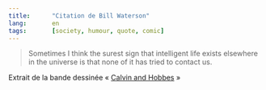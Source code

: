 ```yaml
---
title:      "Citation de Bill Waterson"
lang:       en
tags:       [society, humour, quote, comic]
---
```


> Sometimes I think the surest sign that intelligent life exists elsewhere in the universe is that none of it has tried to contact us.

Extrait de la bande dessinée « [Calvin and Hobbes](http://www.amazon.fr/exec/obidos/ASIN/0836218051/phpheaven-21) »
